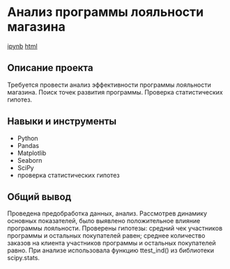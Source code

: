 # Анализ программы лояльности магазина

[ipynb](/retail_analisys_project/retail_analysis.ipynb) [html](/retail_analisys_project/retail_analysis_sns.html)

## Описание проекта

 Требуется провести анализ эффективности программы лояльности магазина. Поиск точек развития программы. Проверка статистических гипотез.

## Навыки и инструменты

* Python
* Pandas
* Matplotlib
* Seaborn
* SciPy
* проверка статистических гипотез

## Общий вывод

Проведена предобработка данных, анализ. Рассмотрев динамику основных показателей, было выявлено положительное влияние программы лояльности.
Проверены гипотезы: средний чек участников программы и остальных покупателей равен;
среднее количество заказов на клиента участников программы и остальных покупателей равно. При анализе использовала функцию ttest_ind() из библиотеки scipy.stats. 
